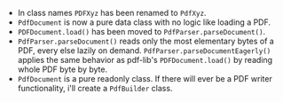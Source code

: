
- In class names `PDFXyz` has been renamed to `PdfXyz`.
- `PdfDocument` is now a pure data class with no logic like loading a PDF.
- `PDFDocument.load()` has been moved to `PdfParser.parseDocument()`.
- `PdfParser.parseDocument()` reads only the most elementary bytes of a PDF, every else lazily on demand. `PdfParser.parseDocumentEagerly()` applies the same behavior as pdf-lib's `PDFDocument.load()` by reading whole PDF byte by byte.
- `PdfDocument` is a pure readonly class. If there will ever be a PDF writer functionality, i'll create a `PdfBuilder` class.